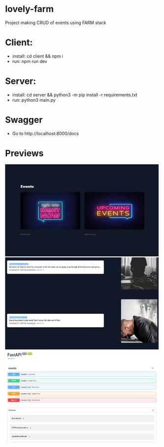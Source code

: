 # lovely-farm
Project making CRUD of events using FARM stack

# Client:
- install: cd client && npm i
- run: npm run dev

# Server:
- install: cd server && python3 -m pip install -r requirements.txt
- run: python3 main.py 

# Swagger
- Go to http://localhost:8000/docs

# Previews

<img src="https://github.com/jackomo007/lovely-farm/blob/main/client/public/images/home.png" width="500" height="300" alt="home" />

<img src="https://github.com/jackomo007/lovely-farm/blob/main/client/public/images/list.png" width="500" height="300" alt="list" />

<img src="https://github.com/jackomo007/lovely-farm/blob/main/client/public/images/swagger.png" width="500" height="300" alt="swagger" />

